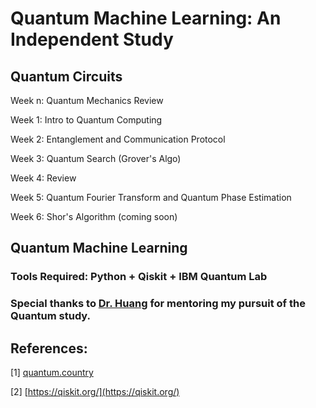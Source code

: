 # Quantum Machine Learning: An Independent Study

## Quantum Circuits
 
Week n: Quantum Mechanics Review

Week 1: Intro to Quantum Computing

Week 2: Entanglement and Communication Protocol

Week 3: Quantum Search (Grover's Algo)

Week 4: Review

Week 5: Quantum Fourier Transform and Quantum Phase Estimation

Week 6: Shor's Algorithm (coming soon)

## Quantum Machine Learning

### Tools Required: Python + Qiskit + IBM Quantum Lab

### Special thanks to [Dr. Huang](https://danehuang.github.io/index.html) for mentoring my pursuit of the Quantum study.

## References:

[1] [quantum.country](https://quantum.country/)

[2] [https://qiskit.org/](https://qiskit.org/)
